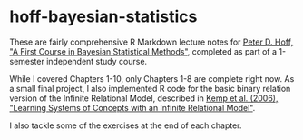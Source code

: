 # hoff-bayesian-statistics

These are fairly comprehensive R Markdown lecture notes for [Peter D. Hoff, "A
First Course in Bayesian Statistical
Methods"](http://www.stat.washington.edu/people/pdhoff/book.php), completed as
part of a 1-semester independent study course.

While I covered Chapters 1-10, only Chapters 1-8 are complete right now. As a
small final project, I also implemented R code for the basic binary relation
version of the Infinite Relational Model, described in [Kemp et al. (2006),
"Learning Systems of Concepts with an Infinite Relational
Model"](http://web.mit.edu/cocosci/Papers/Kemp-etal-AAAI06.pdf).

I also tackle some of the exercises at the end of each chapter.
